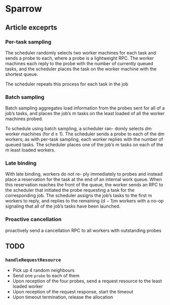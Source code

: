 # Sparrow

## Article exceprts

### Per-task sampling

The scheduler randomly selects two worker machines for each task and sends a probe to each, 
where a probe is a lightweight RPC. The worker machines each reply to the probe with the number 
of currently queued tasks, and the scheduler places the task on the worker machine with the shortest queue.

The scheduler repeats this process for each task in the job
			
### Batch sampling

Batch sampling aggregates load information from the probes sent for all of a job’s tasks, and places the job’s 
m tasks on the least loaded of all the worker machines probed.

To schedule using batch sampling, a scheduler ran- domly selects dm worker machines (for d ≥ 1). 
The scheduler sends a probe to each of the dm workers; as with per-task sampling, 
each worker replies with the number of queued tasks. The scheduler places 
one of the job’s m tasks on each of the m least loaded workers.

### Late binding

With late binding, workers do not re- ply immediately to probes and instead place a reservation for the task 
at the end of an internal work queue. When this reservation reaches the front of the queue, the worker sends an 
RPC to the scheduler that initiated the probe requesting a task for the corresponding job. The scheduler assigns 
the job’s tasks to the first m workers to reply, and replies to the remaining (d − 1)m workers with a no-op signaling 
that all of the job’s tasks have been launched.

### Proactive cancellation

proactively send a cancellation RPC to all workers with outstanding probes

## TODO

### `handleRequestResource`

- Pick up 4 random neighbours
- Send one `probe` to each of them
- Upon reception of the four probes, send a request resource to the least loaded worker
- Upon reception of the request response, start the timeout
- Upon timeout termination, release the allocation

